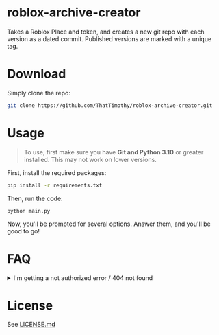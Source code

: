 # roblox-archive-creator

Takes a Roblox Place and token, and creates a new git repo with each version as a dated commit.
Published versions are marked with a unique tag.

# Download

Simply clone the repo:

```bash
git clone https://github.com/ThatTimothy/roblox-archive-creator.git
```

# Usage

> To use, first make sure you have **Git and Python 3.10** or greater installed. This may not work on lower versions.

First, install the required packages:

```bash
pip install -r requirements.txt
```

Then, run the code:

```
python main.py
```

Now, you'll be prompted for several options.
Answer them, and you'll be good to go!

# FAQ

<details>
<summary>
I'm getting a not authorized error / 404 not found
</summary>
Make sure the cookie you provide is valid.
See if you can visit the site it failed to visit.
Make sure the versions provided exist.
</details>

# License

See [LICENSE.md](LICENSE.md)
